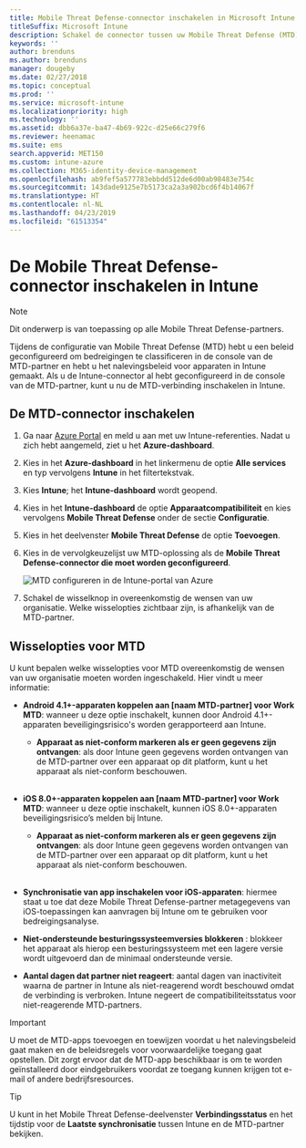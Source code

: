 ```yaml
---
title: Mobile Threat Defense-connector inschakelen in Microsoft Intune
titleSuffix: Microsoft Intune
description: Schakel de connector tussen uw Mobile Threat Defense (MTD) -partner en Microsoft Intune in.
keywords: ''
author: brenduns
ms.author: brenduns
manager: dougeby
ms.date: 02/27/2018
ms.topic: conceptual
ms.prod: ''
ms.service: microsoft-intune
ms.localizationpriority: high
ms.technology: ''
ms.assetid: dbb6a37e-ba47-4b69-922c-d25e66c279f6
ms.reviewer: heenamac
ms.suite: ems
search.appverid: MET150
ms.custom: intune-azure
ms.collection: M365-identity-device-management
ms.openlocfilehash: ab9fef5a577783ebbdd512de6d00ab98483e754c
ms.sourcegitcommit: 143dade9125e7b5173ca2a3a902bcd6f4b14067f
ms.translationtype: HT
ms.contentlocale: nl-NL
ms.lasthandoff: 04/23/2019
ms.locfileid: "61513354"
---
```

# <a name="enable-the-mobile-threat-defense-connector-in-intune"></a>De Mobile Threat Defense-connector inschakelen in Intune

> [!NOTE] 
> Dit onderwerp is van toepassing op alle Mobile Threat Defense-partners.

Tijdens de configuratie van Mobile Threat Defense (MTD) hebt u een beleid geconfigureerd om bedreigingen te classificeren in de console van de MTD-partner en hebt u het nalevingsbeleid voor apparaten in Intune gemaakt. Als u de Intune-connector al hebt geconfigureerd in de console van de MTD-partner, kunt u nu de MTD-verbinding inschakelen in Intune.

## <a name="to-enable-the-mtd-connector"></a>De MTD-connector inschakelen

1. Ga naar [Azure Portal](https://portal.azure.com) en meld u aan met uw Intune-referenties. Nadat u zich hebt aangemeld, ziet u het **Azure-dashboard**.

2. Kies in het **Azure-dashboard** in het linkermenu de optie **Alle services** en typ vervolgens **Intune** in het filtertekstvak.

3. Kies **Intune**; het **Intune-dashboard** wordt geopend.

4. Kies in het **Intune-dashboard** de optie **Apparaatcompatibiliteit** en kies vervolgens **Mobile Threat Defense** onder de sectie **Configuratie**.

5. Kies in het deelvenster **Mobile Threat Defense** de optie **Toevoegen**.

6. Kies in de vervolgkeuzelijst uw MTD-oplossing als de **Mobile Threat Defense-connector die moet worden geconfigureerd**.

    ![MTD configureren in de Intune-portal van Azure](./media/enable-mtd-connector-1.png)

7. Schakel de wisselknop in overeenkomstig de wensen van uw organisatie. Welke wisselopties zichtbaar zijn, is afhankelijk van de MTD-partner.

## <a name="mtd-toggle-options"></a>Wisselopties voor MTD

U kunt bepalen welke wisselopties voor MTD overeenkomstig de wensen van uw organisatie moeten worden ingeschakeld. Hier vindt u meer informatie:

- **Android 4.1+-apparaten koppelen aan [naam MTD-partner] voor Work MTD**: wanneer u deze optie inschakelt, kunnen door Android 4.1+-apparaten beveiligingsrisico's worden gerapporteerd aan Intune.
    - **Apparaat as niet-conform markeren als er geen gegevens zijn ontvangen**: als door Intune geen gegevens worden ontvangen van de MTD-partner over een apparaat op dit platform, kunt u het apparaat als niet-conform beschouwen.
<br></br>
- **iOS 8.0+-apparaten koppelen aan [naam MTD-partner] voor Work MTD**: wanneer u deze optie inschakelt, kunnen iOS 8.0+-apparaten beveiligingsrisico’s melden bij Intune.
    - **Apparaat as niet-conform markeren als er geen gegevens zijn ontvangen**: als door Intune geen gegevens worden ontvangen van de MTD-partner over een apparaat op dit platform, kunt u het apparaat als niet-conform beschouwen.
<br></br>
- **Synchronisatie van app inschakelen voor iOS-apparaten**: hiermee staat u toe dat deze Mobile Threat Defense-partner metagegevens van iOS-toepassingen kan aanvragen bij Intune om te gebruiken voor bedreigingsanalyse.

- **Niet-ondersteunde besturingssysteemversies blokkeren** : blokkeer het apparaat als hierop een besturingssysteem met een lagere versie wordt uitgevoerd dan de minimaal ondersteunde versie.

- **Aantal dagen dat partner niet reageert**: aantal dagen van inactiviteit waarna de partner in Intune als niet-reagerend wordt beschouwd omdat de verbinding is verbroken. Intune negeert de compatibiliteitsstatus voor niet-reagerende MTD-partners.

> [!IMPORTANT] 
> U moet de MTD-apps toevoegen en toewijzen voordat u het nalevingsbeleid gaat maken en de beleidsregels voor voorwaardelijke toegang gaat opstellen. Dit zorgt ervoor dat de MTD-app beschikbaar is om te worden geïnstalleerd door eindgebruikers voordat ze toegang kunnen krijgen tot e-mail of andere bedrijfsresources.

> [!TIP]
> U kunt in het Mobile Threat Defense-deelvenster **Verbindingsstatus** en het tijdstip voor de **Laatste synchronisatie** tussen Intune en de MTD-partner bekijken.
